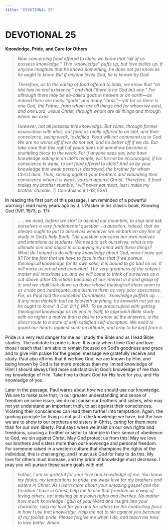 ```yaml
---
title: "DEVOTIONAL 25"
---
```

# DEVOTIONAL 25

**Knowledge, Pride, and Care for Others**

> *Now concerning food offered to idols: we know that “all of us possess
> knowledge.” This “knowledge” puffs up, but love builds up. If anyone
> imagines that he knows something, he does not yet know as he ought to
> know. But if anyone loves God, he is known by God.*
>
> *Therefore, as to the eating of food offered to idols, we know that
> “an idol has no real existence,” and that “there is no God but one.”
> For although there may be so-called gods in heaven or on earth—as
> indeed there are many “gods” and many “lords”—yet for us there is one
> God, the Father, from whom are all things and for whom we exist, and
> one Lord, Jesus Christ, through whom are all things and through whom
> we exist.*
>
> *However, not all possess this knowledge. But some, through former
> association with idols, eat food as really offered to an idol, and
> their conscience, being weak, is defiled. Food will not commend us to
> God. We are no worse off if we do not eat, and no better off if we do.
> But take care that this right of yours does not somehow become a
> stumbling block to the weak. For if anyone sees you who have knowledge
> eating in an idol’s temple, will he not be encouraged, if his
> conscience is weak, to eat food offered to idols? And so by your
> knowledge this weak person is destroyed, the brother for whom Christ
> died. Thus, sinning against your brothers and wounding their
> conscience when it is weak, you sin against Christ. Therefore, if food
> makes my brother stumble, I will never eat meat, lest I make my
> brother stumble.* (1 Corinthians 8:1-13, ESV)

**I**n reading the first part of this passage, I am reminded of a
powerful warning I read many years ago by J. I. Packer in his classic
book, *Knowing God* (IVP, 1973, p. 17):

> *. . . we need, before we start to ascend our mountain, to stop and
> ask ourselves a very fundamental question – a question, indeed, that
> we always ought to put to ourselves whenever we embark on any line of
> study in God’s holy Book. The question concerns our own motives and
> intentions as students. We need to ask ourselves: what is my ultimate
> aim and object in occupying my mind with these things? What do I
> intend to* do *with my knowledge about God, once I have got it? For
> the fact that we have to face is this: that if we pursue theological
> knowledge for its own sake, it is bound to go bad on us. It will make
> us proud and conceited. The very greatness of the subject-matter will
> intoxicate us, and we will come to think of ourselves as a cut above
> other Christians because of our interest in it and grasp of it; and we
> shall look down on those whose theological ideas seem to us crude and
> inadequate, and dismiss them as very poor specimens. For, as Paul told
> the conceited Corinthians, ‘knowledge puffeth up . . . if any man
> thinketh that he knoweth anything, he knoweth not yet as he ought to
> know’ (I Cor. 8:1 f, RV). To be preoccupied with getting theological
> knowledge as an end in itself, to approach Bible study with no higher
> a motive than a desire to know all the answers, is the direct route to
> a state of self-satisfied self-deception. We need to guard our hearts
> against such an attitude, and pray to be kept from it.*

Pride is a very real danger for me as I study the Bible and as I lead
Bible studies. The antidote to pride is love. It is only when I love God
and love those I teach that I am able to remain focused on God’s
goodness and grace and to give Him praise for the gospel message we
gratefully receive and study. Paul also affirms that if we love God, we
are known by Him, and being known by God is far more precious than my
limited knowledge of Him! I should always find more satisfaction in
God’s knowledge of me than my knowledge of Him. Take time to thank God
for His love for you, and His knowledge of you.

Later in the passage, Paul warns about *how* we should use our
knowledge. We are to make sure that, in our greater understanding and
sense of freedom on some issue, we do not cause our brothers and
sisters, who may not yet understand an important truth, to act against
their consciences. Violating their consciences can lead them further
into temptation. Again, the guiding principle for living is not just in
the knowledge we have, but the love we are to show to our brothers and
sisters in Christ, caring for them more than for our own liberty. Paul
says when we insist on our own rights and freedoms, causing a brother or
sister to stumble in their sense of obedience to God, we sin against
Christ. May God protect us from this! May we love our brothers and
sisters more than our knowledge and personal freedom. For someone raised
in a western culture that champions the rights of the individual, this
is challenging, and I must ask God for help to do this. My love for
others must increase, and my pride of knowledge must decrease. I pray
you will pursue these same goals with me!

> *Father, I am so grateful for your love and knowledge of me. You know
> my faults, my temptations to pride, my weak love for my brothers and
> sisters in Christ. As I learn more about your amazing gospel and the
> freedom I have in Christ, help me to use that freedom as a way of
> loving others, not insisting on my own rights and liberties. No matter
> how much knowledge I gain of your Word and insight into your
> character, help my love for you and for others be the controlling
> force in how I use that knowledge. Help me not to sin against you
> because of my foolish pride. Please forgive me when I do, and teach me
> how to love better. Amen.*
